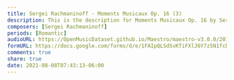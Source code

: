 ```yaml
---
title: Sergei Rachmaninoff - Moments Musicaux Op. 16 (3)
description: This is the description for Moments Musicaux Op. 16 by Sergei Rachmaninoff
composers: [Sergei Rachmaninoff]
periods: [Romantic]
audioURL: https://OpenMusicDataset.github.io/Maestro/maestro-v3.0.0/2011/MIDI-Unprocessed_17_R3_2011_MID--AUDIO_R3-D6_05_Track05_wav.midi
formURL: https://docs.google.com/forms/d/e/1FAIpQLSdSvKTiFXlJ6Y7z5N1fcDu6xmbhW2dVQPVtifijiHd8eqdKKw/viewform
comments: true
share: true
date: 2021-08-08T07:43:13-06:00
---
```

